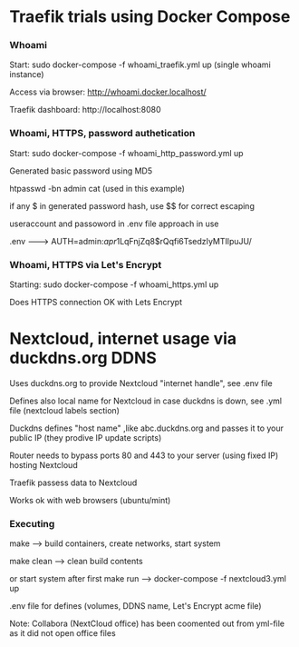 # Traefik trials using Docker Compose

### Whoami
Start: sudo docker-compose -f whoami_traefik.yml up (single whoami instance)

Access via browser: http://whoami.docker.localhost/

Traefik dashboard: http://localhost:8080

### Whoami, HTTPS, password authetication
Start: sudo docker-compose -f whoami_http_password.yml up

Generated basic password using MD5

htpasswd -bn admin cat (used in this example)

if any $ in generated password hash, use $$ for correct escaping

useraccount and passoword in .env file approach in use

.env ---> AUTH=admin:$apr1$LqFnjZq8$rQqfi6TsedzIyMTIlpuJU/


### Whoami, HTTPS via Let's Encrypt
Starting: sudo docker-compose -f whoami_https.yml up

Does HTTPS connection OK with Lets Encrypt


# Nextcloud, internet usage via duckdns.org DDNS

Uses duckdns.org to provide Nextcloud "internet handle", see .env file

Defines also local name for Nextcloud in case duckdns is down, see .yml file (nextcloud labels section)


Duckdns defines "host name" ,like abc.duckdns.org and passes it to your public IP (they prodive IP update scripts)

Router needs to bypass ports 80 and 443 to your server (using fixed IP) hosting Nextcloud

Traefik passess data to Nextcloud

Works ok with web browsers (ubuntu/mint)

### Executing

make --> build containers, create networks, start system

make clean --> clean build contents

or start system after first make run --> docker-compose -f nextcloud3.yml up

.env file for defines (volumes, DDNS name, Let's Encrypt acme file)

Note: Collabora (NextCloud office) has been coomented out from yml-file as it did not open office files
